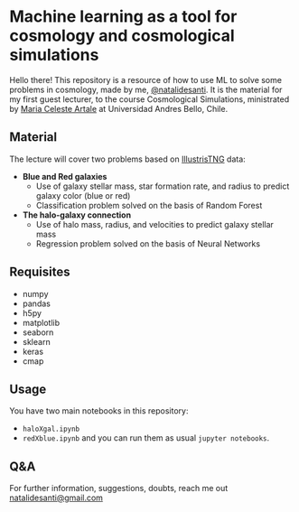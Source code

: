 # Machine learning as a tool for cosmology and cosmological simulations

Hello there!
This repository is a resource of how to use ML to solve some problems in cosmology, made by me, [@natalidesanti](https://natalidesanti.github.io).
It is the material for my first guest lecturer, to the course Cosmological Simulations, ministrated by [Maria Celeste Artale](https://sites.google.com/view/maria-celeste-artale/home) at Universidad Andres Bello, Chile.

## Material

The lecture will cover two problems based on [IllustrisTNG](https://www.tng-project.org) data:
* **Blue and Red galaxies**
  * Use of galaxy stellar mass, star formation rate, and radius to predict galaxy color (blue or red)
  * Classification problem solved on the basis of Random Forest
* **The halo-galaxy connection**
  * Use of halo mass, radius, and velocities to predict galaxy stellar mass
  * Regression problem solved on the basis of Neural Networks

## Requisites

* numpy
* pandas
* h5py
* matplotlib
* seaborn
* sklearn
* keras
* cmap

## Usage

You have two main notebooks in this repository:
* `haloXgal.ipynb`
* `redXblue.ipynb`
and you can run them as usual `jupyter notebooks`.

## Q&A

For further information, suggestions, doubts, reach me out natalidesanti@gmail.com